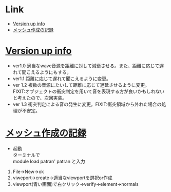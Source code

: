 # Link
+ [Version up info](#Version-up-info)
+ [メッシュ作成の記録](#メッシュ作成の記録)

# <u>Version up info</u>
+ ver1.0
適当なwave音源を距離に対して減衰させる。また、距離に応じて遅れて聞こえるようにもする。
+ ver1.1
距離に応じて遅れて聞こえるように変更。
+ ver 1.2
複数の音源にたいして距離に応じて遅延させるように変更。  
FIXIT:オブジェクトの衝突判定を用いて音を表現する方が良いかもしれないと考えたので、次回実装。
+ ver 1.3
衝突判定による音の発生に変更。FIXIT:衝突領域から外れた場合の処理が不安定。


# <u>メッシュ作成の記録</u>
+ 起動  
ターミナルで  
module load patran' 
patran
と入力

1. File->New->ok
1. viweport->create->適当なviewportを選択or作成
1. viewport(青い画面)で右クリック->verify->element->normals


